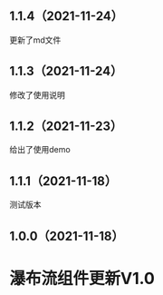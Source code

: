 ## 1.1.4（2021-11-24）
更新了md文件
## 1.1.3（2021-11-24）
修改了使用说明
## 1.1.2（2021-11-23）
给出了使用demo
## 1.1.1（2021-11-18）
测试版本
## 1.0.0（2021-11-18）
# 瀑布流组件更新V1.0
